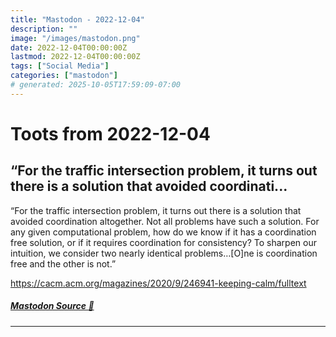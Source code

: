 ```yaml
---
title: "Mastodon - 2022-12-04"
description: ""
image: "/images/mastodon.png"
date: 2022-12-04T00:00:00Z
lastmod: 2022-12-04T00:00:00Z
tags: ["Social Media"]
categories: ["mastodon"]
# generated: 2025-10-05T17:59:09-07:00
---
```


# Toots from 2022-12-04

## “For the traffic intersection problem, it turns out there is a solution that avoided coordinati...

“For the traffic intersection problem, it turns out there is a solution that avoided coordination altogether. Not all problems have such a solution. For any given computational problem, how do we know if it has a coordination free solution, or if it requires coordination for consistency? To sharpen our intuition, we consider two nearly identical problems…[O]ne is coordination free and the other is not.”

<https://cacm.acm.org/magazines/2020/9/246941-keeping-calm/fulltext>

##### [Mastodon Source 🐘](https://hachyderm.io/@mweagle/109454108109531333)

---

